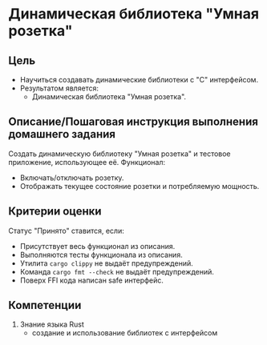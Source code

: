 # Динамическая библиотека "Умная розетка"

## Цель

- Научиться создавать динамические библиотеки с "C" интерфейсом.
- Результатом является:
  - Динамическая библиотека "Умная розетка".

## Описание/Пошаговая инструкция выполнения домашнего задания

Создать динамическую библиотеку "Умная розетка" и тестовое приложение, использующее её. Функционал:

- Включать/отключать розетку.
- Отображать текущее состояние розетки и потребляемую мощность.

## Критерии оценки

Статус "Принято" ставится, если:

- Присутствует весь функционал из описания.
- Выполняются тесты функционала из описания.
- Утилита `cargo clippy` не выдаёт предупреждений.
- Команда `cargo fmt --check` не выдаёт предупреждений.
- Поверх FFI кода написан safe интерфейс.

## Компетенции

1. Знание языка Rust
   - создание и использование библиотек с интерфейсом

